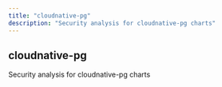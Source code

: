 ```yaml
---
title: "cloudnative-pg"
description: "Security analysis for cloudnative-pg charts"
---
```


## cloudnative-pg

Security analysis for cloudnative-pg charts
